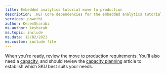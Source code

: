 ```yaml
---
title: Embedded analytics tutorial move to production
description: .NET Core dependencies for the embedded analytics tutorials.
services: powerbi
author: KesemSharabi
ms.author: kesharab
ms.topic: include
ms.date: 12/02/2021
ms.custom: include file
---
```


When you're ready, review the [move to production](../developer/embedded/move-to-production.md) requirements. You'll also need a [capacity](../developer/embedded/embedded-capacity.md), and should review the [capacity planning](../developer/embedded/embedded-capacity-planning.md) article to establish which SKU best suits your needs.
